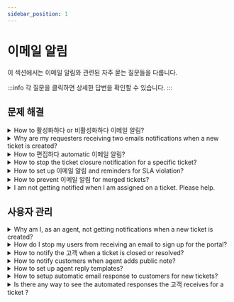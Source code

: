 ```yaml
---
sidebar_position: 1
---
```


# 이메일 알림

이 섹션에서는 이메일 알림와 관련된 자주 묻는 질문들을 다룹니다.

:::info
각 질문을 클릭하면 상세한 답변을 확인할 수 있습니다.
:::


## 문제 해결

<details>
<summary>How to 활성화하다 or 비활성화하다 이메일 알림?</summary>

<div style="margin: 15px 0px; padding: 0px; font-size: 13px; font-family: &quot;Helvetica Neue&quot;, Helvetica, Arial, sans-serif; border: 0px; overflow-x: auto; text-align: initial; color: rgb(51, 51, 51); text-indent: 0px; text-decoration-style: initial; text-decoration-color: initial;"><p dir="ltr" style="line-height: 1.38; margin-bottom: 0pt;"><span dir="ltr" style="font-size: 12pt; font-family: &quot;Helvetica Neue&quot;; color: rgb(14, 16, 26); font-weight: 400;">You can enable or disable email notifications for a wide range of workflows within Freshdesk with a simple click of a button.&nbsp;</span></p><p dir="ltr" style="line-height: 1.38; margin-bottom: 0pt; font-family: &quot;Helvetica Neue&quot;;"><span style="font-family: Helvetica Neue;"><span style="font-size: 12pt; color: rgb(14, 16, 26); font-weight: 400; font-family: &quot;Helvetica Neue&quot;;">Here's how you do it.</span></span></p><ol style="margin-bottom: 0px; padding-inline-start: 48px; font-family: &quot;Helvetica Neue&quot;;"><li dir="ltr" style="list-style-type: decimal; font-size: 12pt; font-family: &quot;Helvetica Neue&quot;; color: rgb(14, 16, 26); font-weight: 400;"><p dir="ltr" style="line-height: 1.38; margin-bottom: 0pt; font-family: &quot;Helvetica Neue&quot;;"><span style="font-family: Helvetica Neue;"><span style="font-size: 12pt; color: rgb(14, 16, 26); font-weight: 400; font-family: &quot;Helvetica Neue&quot;;">Navigate to&nbsp;</span><span style="font-size: 12pt; color: rgb(14, 16, 26); font-weight: 700; font-family: &quot;Helvetica Neue&quot;;">Admin</span><span style="font-size: 12pt; color: rgb(14, 16, 26); font-weight: 400; font-family: &quot;Helvetica Neue&quot;;">&nbsp;from the menu. Select&nbsp;</span><span style="font-size: 12pt; color: rgb(14, 16, 26); font-weight: 700; font-family: &quot;Helvetica Neue&quot;;">Workflows</span><span style="font-size: 12pt; color: rgb(14, 16, 26); font-weight: 400; font-family: &quot;Helvetica Neue&quot;;">&nbsp;and click on&nbsp;</span><span style="font-size: 12pt; color: rgb(14, 16, 26); font-weight: 700; font-family: &quot;Helvetica Neue&quot;;">Email</span><span style="font-size: 12pt; color: rgb(14, 16, 26); font-weight: 400; font-family: &quot;Helvetica Neue&quot;;">&nbsp;</span><span style="font-size: 12pt; color: rgb(14, 16, 26); font-weight: 700; font-family: &quot;Helvetica Neue&quot;;">Notifications</span><span style="font-size: 12pt; color: rgb(14, 16, 26); font-weight: 400; font-family: &quot;Helvetica Neue&quot;;">.</span></span></p></li><li dir="ltr" style="list-style-type: decimal; font-size: 12pt; font-family: &quot;Helvetica Neue&quot;; color: rgb(14, 16, 26); font-weight: 400;"><p dir="ltr" style="line-height: 1.38; margin-bottom: 0pt; font-family: &quot;Helvetica Neue&quot;;"><span style="font-family: Helvetica Neue;"><span style="font-size: 12pt; color: rgb(14, 16, 26); font-weight: 400; font-family: &quot;Helvetica Neue&quot;;">You will notice that there are four types of notifications on this page.</span></span></p><ol style="margin-bottom: 0px; padding-inline-start: 48px; font-family: &quot;Helvetica Neue&quot;;"><li dir="ltr" style="list-style-type: lower-alpha; font-size: 12pt; font-family: &quot;Helvetica Neue&quot;; color: rgb(0, 0, 0); font-weight: 400;"><p dir="ltr" style="line-height: 1.38; margin-bottom: 0pt; font-family: &quot;Helvetica Neue&quot;;"><span style="font-family: Helvetica Neue;"><span style="font-size: 12pt; color: rgb(14, 16, 26); font-weight: 700; font-family: &quot;Helvetica Neue&quot;;">Agent Notifications&nbsp;</span><span style="font-size: 12pt; color: rgb(14, 16, 26); font-weight: 400; font-family: &quot;Helvetica Neue&quot;;">alert the agent when a customer replies to a ticket, when a ticket is assigned to an agent, and so on</span></span></p></li><li dir="ltr" style="list-style-type: lower-alpha; font-size: 12pt; font-family: &quot;Helvetica Neue&quot;; color: rgb(0, 0, 0); font-weight: 400;"><p dir="ltr" style="line-height: 1.38; margin-bottom: 0pt; font-family: &quot;Helvetica Neue&quot;;"><span style="font-family: Helvetica Neue;"><span style="font-size: 12pt; color: rgb(14, 16, 26); font-weight: 700; font-family: &quot;Helvetica Neue&quot;;">Requester Notifications&nbsp;</span><span style="font-size: 12pt; color: rgb(14, 16, 26); font-weight: 400; font-family: &quot;Helvetica Neue&quot;;">alert a customer when an agent solves a ticket, closes a ticket, sends a password reset email, and so on.</span></span></p></li><li dir="ltr" style="list-style-type: lower-alpha; font-size: 12pt; font-family: &quot;Helvetica Neue&quot;; color: rgb(0, 0, 0); font-weight: 400;"><p dir="ltr" style="line-height: 1.38; margin-bottom: 0pt; font-family: &quot;Helvetica Neue&quot;;"><span style="font-family: Helvetica Neue;"><span style="font-size: 12pt; color: rgb(14, 16, 26); font-weight: 700; font-family: &quot;Helvetica Neue&quot;;">CC Notifications&nbsp;</span><span style="font-size: 12pt; color: rgb(14, 16, 26); font-weight: 400; font-family: &quot;Helvetica Neue&quot;;">alert the email addresses added in the CC field when a new ticket is created or when a public note is added.</span></span></p></li><li dir="ltr" style="list-style-type: lower-alpha; font-size: 12pt; font-family: &quot;Helvetica Neue&quot;; color: rgb(0, 0, 0); font-weight: 400;"><p dir="ltr" style="line-height: 1.38; margin-bottom: 0pt; font-family: &quot;Helvetica Neue&quot;;"><span style="font-family: Helvetica Neue;"><span style="font-size: 12pt; color: rgb(14, 16, 26); font-weight: 400; font-family: &quot;Helvetica Neue&quot;;">and&nbsp;</span><span style="font-size: 12pt; color: rgb(14, 16, 26); font-weight: 700; font-family: &quot;Helvetica Neue&quot;;">Reply Templates&nbsp;</span><span style="font-size: 12pt; color: rgb(14, 16, 26); font-weight: 400; font-family: &quot;Helvetica Neue&quot;;">customize and prefill default information in agent ticket replies, such as dynamic content like the requestor name, ticket URLs, and agent signatures.</span></span></p></li></ol></li><li dir="ltr" style="list-style-type: decimal; font-size: 12pt; font-family: &quot;Helvetica Neue&quot;; color: rgb(14, 16, 26); font-weight: 400;"><p dir="ltr" style="line-height: 1.38; margin-bottom: 0pt; font-family: &quot;Helvetica Neue&quot;;"><span style="font-family: Helvetica Neue;"><span style="font-size: 12pt; color: rgb(14, 16, 26); font-weight: 400; font-family: &quot;Helvetica Neue&quot;;">You can&nbsp;</span><span style="font-size: 12pt; color: rgb(14, 16, 26); font-weight: 700; font-family: &quot;Helvetica Neue&quot;;">toggle ON/OFF the green button</span><span style="font-size: 12pt; color: rgb(14, 16, 26); font-weight: 400; font-family: &quot;Helvetica Neue&quot;;">&nbsp;next to any email notification to enable or disable them.</span></span></p></li></ol><p dir="ltr" style="line-height: 1.38; margin-left: 36pt; margin-bottom: 0pt; font-family: &quot;Helvetica Neue&quot;;"><span style="font-family: Helvetica Neue;"><span style="font-size: 12pt; color: rgb(14, 16, 26); font-weight: 400; font-family: &quot;Helvetica Neue&quot;;"><span dir="ltr" style="border: none; display: inline-block; overflow: hidden; width: 624px; height: 391px; font-family: &quot;Helvetica Neue&quot;;"><img src="#" style="width: auto;" class="fr-fil fr-dib" alt="How to enable or disable email notifications in Freshdesk." />&nbsp; &nbsp; &nbsp; &nbsp; &nbsp; &nbsp; </span></span></span></p><p style="font-family: &quot;Helvetica Neue&quot;;"><span style="font-family: Helvetica Neue;"><br style="font-family: &quot;Helvetica Neue&quot;;"></span></p><p dir="ltr"><span style="font-family: Helvetica Neue;">&nbsp; &nbsp;</span></p></div><p><br /></p>

</details>

<details>
<summary>Why are my requesters receiving two emails notifications when a new ticket is created?</summary>

<p><span dir="ltr" style="font-size: 13px;">Apart from the default <strong dir="ltr">New ticket email notification&nbsp;</strong>(Admin &gt; Workflows &gt; Email notifications &gt; Requester notifications), there might be a <strong>Ticket creation automation&nbsp;</strong><strong dir="ltr">rule&nbsp;</strong>(Admin &gt; Workflows &gt; Automation &gt; ticket creation) that sends an email every time a new ticket is created to the requester. Please check on the reported ticket's<a href="https://support.freshdesk.com/en/support/solutions/articles/37589-viewing-ticket-activity-history" rel="noopener noreferrer" target="_blank">&nbsp;Show Activities</a> to see if there was any automation rule executed on that ticket.</span></p><p><span style="font-size: 13px;"><br /></span></p><p><span dir="ltr" style="font-size: 13px;">You can navigate to the corresponding automation rule by clicking on the rule link for that activity. From within the <span dir="ltr" style="color: rgb(0, 0, 0); font-family: -apple-system, BlinkMacSystemFont, &quot;Segoe UI&quot;, Roboto, &quot;Helvetica Neue&quot;, Arial, sans-serif; font-style: normal; font-variant-ligatures: normal; font-variant-caps: normal; font-weight: 400; letter-spacing: normal; orphans: 2; text-align: left; text-indent: 0px; text-transform: none; white-space: normal; widows: 2; word-spacing: 0px; -webkit-text-stroke-width: 0px; text-decoration-thickness: initial; text-decoration-style: initial; text-decoration-color: initial; float: none; display: inline !important;">automation</span> rule, verify if there is an action <em>'Send email to requester'</em> within the rule. If so, you can remove this action or add another action <em dir="ltr">'Skip new ticket email notification</em> to the <span style="color: rgb(0, 0, 0); font-family: -apple-system, BlinkMacSystemFont, &quot;Segoe UI&quot;, Roboto, &quot;Helvetica Neue&quot;, Arial, sans-serif; font-style: normal; font-variant-ligatures: normal; font-variant-caps: normal; font-weight: 400; letter-spacing: normal; orphans: 2; text-align: left; text-indent: 0px; text-transform: none; white-space: normal; widows: 2; word-spacing: 0px; -webkit-text-stroke-width: 0px; text-decoration-thickness: initial; text-decoration-style: initial; text-decoration-color: initial; float: none; display: inline !important;">automation&nbsp;</span>rule, to prevent notification email duplication in cases where this automation rule is triggered on tickets.</span></p><p><br /></p><p><br /></p>

</details>

<details>
<summary>How to 편집하다 automatic 이메일 알림?</summary>

<p dir="ltr" style="line-height: 1.38; margin-bottom: 0pt;"><span dir="ltr" style="font-size: 12pt; font-family: &quot;Helvetica Neue&quot;; color: rgb(0, 0, 0); font-weight: 400;">Using Freshdesk’s automatic email notifications, you can prioritize your work and be aware of new tickets, customer responses, and much more from within your helpdesk.</span></p><p dir="ltr" style="line-height: 1.38; margin-bottom: 0pt; font-family: &quot;Helvetica Neue&quot;;"><span style="font-family: Helvetica Neue;"><span style="font-size: 12pt; color: rgb(0, 0, 0); font-weight: 400; font-family: &quot;Helvetica Neue&quot;;">&nbsp;</span></span></p><p dir="ltr" style="line-height: 1.38; margin-bottom: 0pt; font-family: &quot;Helvetica Neue&quot;;"><span style="font-family: Helvetica Neue;"><span style="font-size: 12pt; color: rgb(0, 0, 0); font-weight: 400; font-family: &quot;Helvetica Neue&quot;;">Please follow the below steps to edit the email notifications to customize them per your business requirement.</span></span></p><p style="font-family: &quot;Helvetica Neue&quot;;"><span style="font-family: Helvetica Neue;"><br style="font-family: &quot;Helvetica Neue&quot;;"></span></p><ol style="margin-bottom: 0px; padding-inline-start: 48px; font-family: &quot;Helvetica Neue&quot;;"><li dir="ltr" style="list-style-type: decimal; font-size: 12pt; font-family: &quot;Helvetica Neue&quot;; color: rgb(0, 0, 0); font-weight: 400;"><p dir="ltr" style="line-height: 1.38; margin-bottom: 0pt; font-family: &quot;Helvetica Neue&quot;;"><span style="font-family: Helvetica Neue;"><span style="font-size: 12pt; color: rgb(0, 0, 0); font-weight: 400; font-family: &quot;Helvetica Neue&quot;;">Login to your Freshdesk account as an&nbsp;</span><span style="font-size: 12pt; color: rgb(0, 0, 0); font-weight: 700; font-family: &quot;Helvetica Neue&quot;;">administrator</span><span style="font-size: 12pt; color: rgb(0, 0, 0); font-weight: 400; font-family: &quot;Helvetica Neue&quot;;">.</span></span></p></li><li dir="ltr" style="list-style-type: decimal; font-size: 12pt; font-family: &quot;Helvetica Neue&quot;; color: rgb(0, 0, 0); font-weight: 400;"><p dir="ltr" style="line-height: 1.38; margin-bottom: 0pt; font-family: &quot;Helvetica Neue&quot;;"><span style="font-family: Helvetica Neue;"><span style="font-size: 12pt; color: rgb(0, 0, 0); font-weight: 400; font-family: &quot;Helvetica Neue&quot;;">Navigate to&nbsp;</span><span style="font-size: 12pt; color: rgb(0, 0, 0); font-weight: 700; font-family: &quot;Helvetica Neue&quot;;">Admin</span><span style="font-size: 12pt; color: rgb(0, 0, 0); font-weight: 400; font-family: &quot;Helvetica Neue&quot;;">&nbsp;from the menu. Select&nbsp;</span><span style="font-size: 12pt; color: rgb(0, 0, 0); font-weight: 700; font-family: &quot;Helvetica Neue&quot;;">Workflows</span><span style="font-size: 12pt; color: rgb(0, 0, 0); font-weight: 400; font-family: &quot;Helvetica Neue&quot;;">&nbsp;and click on&nbsp;</span><span style="font-size: 12pt; color: rgb(0, 0, 0); font-weight: 700; font-family: &quot;Helvetica Neue&quot;;">Email</span><span style="font-size: 12pt; color: rgb(0, 0, 0); font-weight: 400; font-family: &quot;Helvetica Neue&quot;;">&nbsp;</span><span style="font-size: 12pt; color: rgb(0, 0, 0); font-weight: 700; font-family: &quot;Helvetica Neue&quot;;">Notifications</span><span style="font-size: 12pt; color: rgb(0, 0, 0); font-weight: 400; font-family: &quot;Helvetica Neue&quot;;">.</span></span></p></li><li dir="ltr" style="list-style-type: decimal; font-size: 12pt; font-family: &quot;Helvetica Neue&quot;; color: rgb(0, 0, 0); font-weight: 400;"><p dir="ltr" style="line-height: 1.38; margin-bottom: 0pt; font-family: &quot;Helvetica Neue&quot;;"><span style="font-family: Helvetica Neue;"><span style="font-size: 12pt; color: rgb(0, 0, 0); font-weight: 400; font-family: &quot;Helvetica Neue&quot;;">Click on the&nbsp;</span><span style="font-size: 12pt; color: rgb(0, 0, 0); font-weight: 700; font-family: &quot;Helvetica Neue&quot;;">Edit</span><span style="font-size: 12pt; color: rgb(0, 0, 0); font-weight: 400; font-family: &quot;Helvetica Neue&quot;;">&nbsp;icon next to any email notification.</span></span></p></li><li dir="ltr" style="list-style-type: decimal; font-size: 12pt; font-family: &quot;Helvetica Neue&quot;; color: rgb(0, 0, 0); font-weight: 400;"><p dir="ltr" style="line-height: 1.38; margin-bottom: 0pt; font-family: &quot;Helvetica Neue&quot;;"><span style="font-family: Helvetica Neue;"><span style="font-size: 12pt; color: rgb(0, 0, 0); font-weight: 400; font-family: &quot;Helvetica Neue&quot;;">You can make use of the “</span><span style="font-size: 12pt; color: rgb(0, 0, 0); font-weight: 700; font-family: &quot;Helvetica Neue&quot;;">Insert Placeholder</span><span style="font-size: 12pt; color: rgb(0, 0, 0); font-weight: 400; font-family: &quot;Helvetica Neue&quot;;">” option to add&nbsp;</span><span style="font-size: 12pt; color: rgb(0, 0, 0); font-weight: 700; font-family: &quot;Helvetica Neue&quot;;">dynamic content</span><span style="font-size: 12pt; color: rgb(0, 0, 0); font-weight: 400; font-family: &quot;Helvetica Neue&quot;;">&nbsp;and personalize the email subject and its content.</span></span></p></li><li dir="ltr" style="list-style-type: decimal; font-size: 12pt; font-family: &quot;Helvetica Neue&quot;; color: rgb(0, 0, 0); font-weight: 400;"><p dir="ltr" style="line-height: 1.38; margin-bottom: 0pt; font-family: &quot;Helvetica Neue&quot;;"><span style="font-family: Helvetica Neue;"><span style="font-size: 12pt; color: rgb(0, 0, 0); font-weight: 400; font-family: &quot;Helvetica Neue&quot;;">Click&nbsp;</span><span style="font-size: 12pt; color: rgb(0, 0, 0); font-weight: 700; font-family: &quot;Helvetica Neue&quot;;">Save</span><span style="font-size: 12pt; color: rgb(0, 0, 0); font-weight: 400; font-family: &quot;Helvetica Neue&quot;;">.</span></span></p><p><br /></p><img src="#" style="width: 647px;" class="fr-fil fr-dib fr-bordered fr-shadow" alt="How to edit automatic email notification and add dynamic content in Freshdesk." /><p></p></li></ol><p style="font-family: &quot;Helvetica Neue&quot;;"><span style="font-family: Helvetica Neue;"><br style="font-family: &quot;Helvetica Neue&quot;;"></span></p><p dir="ltr" style="line-height: 1.38; margin-left: 36pt; margin-bottom: 0pt;"><span style="font-family: &quot;Helvetica Neue&quot;;"><span style="font-size: 12pt; color: rgb(0, 0, 0); font-weight: 400;"><span style="border: none; display: inline-block; overflow: hidden; width: 624px; height: 391px;"></span></span></span></p>

</details>

<details>
<summary>How to stop the ticket closure notification for a specific ticket?</summary>

<p>There could be instances where you would like to close specific tickets without notifying the requester that the ticket was closed.&nbsp;</p><p><br /></p><p>In such cases, you could click on the ticket from the tickets list, which would take you to the ticket details page. Within the ticket details page, to the top, you would find the "Close" option. You could click on the "Shift" key and simultaneously click on the Close option.&nbsp;</p><p><br /></p><p>This would close that particular ticket, without sending out the default notification for when "Agent Closes a Ticket", to the requester.</p>

</details>

<details>
<summary>How to set up 이메일 알림 and reminders for SLA violation?</summary>

<p dir="ltr" style="line-height: 1.38; margin-bottom: 0pt;"><span dir="ltr" style="font-size: 16px; font-family: Arial, Helvetica, sans-serif; color: rgb(14, 16, 26); font-weight: 400;">SLAs in customer support service are time-based deadlines agreed upon by the customer and outlined in contracts or terms of service. After you&nbsp;</span><span style="font-family: Arial,Helvetica,sans-serif;"><span style="font-size: 16px;"><a href="https://support.freshdesk.com/en/support/solutions/folders/273282"><span style="color: rgb(17, 85, 204); font-weight: 400; text-decoration-skip-ink: none;">set up SLA in your Freshdesk</span></a><span style="color: rgb(14, 16, 26); font-weight: 400;">&nbsp;account, you can configure SLA reminders and SLA violation notifications to alert agents of upcoming SLA breaches. &nbsp;</span></span></span></p><p style="font-family: Arial, Helvetica, sans-serif; font-size: 16px;"><span style="font-family: Arial,Helvetica,sans-serif;"><span style="font-size: 16px;"><br /></span></span></p><p dir="ltr" style="line-height: 1.38; margin-bottom: 0pt; font-family: Arial, Helvetica, sans-serif; font-size: 16px;"><span style="font-family: Arial,Helvetica,sans-serif;"><span style="font-size: 16px;"><span style="color: rgb(14, 16, 26); font-weight: 400;">Please follow the steps below to set up the first response SLA notification email and resolution SLA notification emails.</span></span></span></p><ol style="margin-bottom: 0px; padding-inline-start: 48px; font-family: Arial, Helvetica, sans-serif; font-size: 16px;"><li dir="ltr" style="list-style-type: decimal; font-size: 12pt; font-family: Arial, Helvetica, sans-serif; color: rgb(14, 16, 26); font-weight: 400;"><p dir="ltr" style="line-height: 1.38; margin-bottom: 0pt; font-size: 16px;"><span style="font-family: Arial,Helvetica,sans-serif;"><span style="font-size: 16px;"><span style="color: rgb(14, 16, 26); font-weight: 400;">Login to your Freshdesk account as an&nbsp;</span><span style="color: rgb(14, 16, 26); font-weight: 700;">administrator</span><span style="color: rgb(14, 16, 26); font-weight: 400;">.</span></span></span></p></li><li dir="ltr" style="list-style-type: decimal; font-size: 12pt; font-family: Arial, Helvetica, sans-serif; color: rgb(14, 16, 26); font-weight: 400;"><p dir="ltr" style="line-height: 1.38; margin-bottom: 0pt; font-size: 16px;"><span style="font-family: Arial,Helvetica,sans-serif;"><span style="font-size: 16px;"><span style="color: rgb(14, 16, 26); font-weight: 400;">Navigate to&nbsp;</span><span style="color: rgb(14, 16, 26); font-weight: 700;">Admin&nbsp;</span><span style="color: rgb(14, 16, 26); font-weight: 400;">from the menu and select&nbsp;</span><span style="color: rgb(14, 16, 26); font-weight: 700;">Workflows.&nbsp;</span><span style="color: rgb(14, 16, 26); font-weight: 400;">Click on&nbsp;</span><span style="color: rgb(14, 16, 26); font-weight: 700;">Email Notifications.</span></span></span></p></li><li dir="ltr" style="list-style-type: decimal; font-size: 12pt; font-family: Arial, Helvetica, sans-serif; color: rgb(14, 16, 26); font-weight: 400; margin-left: 20px;"><p dir="ltr" style="line-height: 1.38; margin-bottom: 0pt; font-size: 16px;"><span style="font-family: Arial,Helvetica,sans-serif;"><span style="font-size: 16px;"><span style="color: rgb(14, 16, 26); font-weight: 400;">Under the&nbsp;</span><span style="color: rgb(14, 16, 26); font-weight: 700;">Agent Notifications&nbsp;</span><span style="color: rgb(14, 16, 26); font-weight: 400;">tab, turn on the</span><span style="color: rgb(14, 16, 26); font-weight: 700;">&nbsp;</span><span style="color: rgb(14, 16, 26); font-weight: 400;">following</span><span style="color: rgb(14, 16, 26); font-weight: 700;">&nbsp;</span><span style="color: rgb(14, 16, 26); font-weight: 400;">notifications based on your requirements</span><br /></span><br /><span style="font-size: 16px;"><span dir="ltr" style="color: rgb(14, 16, 26); font-weight: 700;">First Response SLA reminder,</span><br /><span dir="ltr" style="color: rgb(14, 16, 26); font-weight: 700;">Time SLA reminder,&nbsp;</span><br style="font-size: 16px;"><span dir="ltr" style="color: rgb(14, 16, 26); font-weight: 700;">First Response SLA violation, and&nbsp;</span><br style="font-size: 16px;"><span dir="ltr" style="color: rgb(14, 16, 26); font-weight: 700;">Resolution Time SLA violation notifications.</span></span></span></p><p><br /></p><img src="#" style="width: 646px;" class="fr-fil fr-dib fr-bordered fr-shadow" alt="Set up email notifications and reminders for SLA violation" /><br dir="ltr"><p></p><span style="font-size: 16px; font-family: Arial, Helvetica, sans-serif;">&nbsp; &nbsp; &nbsp; &nbsp; &nbsp; &nbsp; &nbsp; &nbsp;</span></li></ol>

</details>

<details>
<summary>How to prevent 이메일 알림 for merged tickets?</summary>

<p><span style="font-size: 14px;">When <strong>merging </strong>2 tickets, you can prevent the email notification from being sent to customers that ticket has been closed. </span></p><p><span style="font-size: 14px;"><br /></span></p><p><span style="font-size: 14px;">While merging tickets in Freshdesk, there is an option to set as<strong> Not visible to contact</strong>, choosing which, the merge action will not be notified to the customers. This has to be enabled in all the tickets that are being merged into one, i.e., the original ticket as well as the ticket(s) being merged.</span></p><p><br /></p><p><span style="font-size: 14px;">You can also edit the content of the note by clicking on <strong>Edit note </strong>option<strong></strong>as shown below:</span></p><div style=""><span style="font-size: 14px;"><img class="fr-dib fr-draggable fr-bordered" src="#" style="width: 465px; height: 267.801px;" /></span></div><p style=""><br /></p><p style=""><br /></p><p style=""><br /></p><p style=""><img class="fr-dib fr-draggable fr-bordered" src="#" style="width: 467px; height: 498.403px;" /></p><p><br /></p><p><br /></p><p><br /></p>

</details>

<details>
<summary>I am not getting notified when I am assigned on a ticket. Please help.</summary>

<p dir="ltr">To notify agents on new ticket assignment,</p><p><br /></p><ul><li dir="ltr">Go to <strong dir="ltr">Admin &gt; Workflows &gt; Email Notifications &gt; Agent notifications</strong>&nbsp;</li><li dir="ltr">Toggle on notification for "Ticket assigned to agent"</li></ul><p dir="ltr"><br /></p><p dir="ltr"><img src="#" style="width: auto;" class="fr-fic fr-fil fr-dib" /></p><p dir="ltr"><br /></p><p dir="ltr">After enabling notifications, If the agents are not notified of tickets assigned to them, write to <strong dir="ltr">support@freshdesk.com</strong> for further help<strong dir="ltr">.</strong></p>

</details>


## 사용자 관리

<details>
<summary>Why am I, as an agent, not getting notifications when a new ticket is created?</summary>

<p><span dir="ltr" style="font-size: 14px;"><span dir="ltr" style="font-family: &quot;Helvetica Neue&quot;;">The "<strong dir="ltr" style="font-family: &quot;Helvetica Neue&quot;;">New ticket created"&nbsp;</strong>agent notification email can be set to be sent to agents whenever a ticket is created in your Freshdesk account. This can be configured under&nbsp;</span><span style="font-family: Helvetica Neue;"><strong style="font-family: &quot;Helvetica Neue&quot;;">Admin &gt; Workflows &gt; Email Notifications &gt; Agent Notifications &gt; New Ticket </strong></span><span style="font-family: Helvetica Neue;"><strong style="font-family: &quot;Helvetica Neue&quot;;">Created</strong></span><span style="font-family: Helvetica Neue;"><strong style="font-family: &quot;Helvetica Neue&quot;;">.</strong></span></span></p><p style="font-family: &quot;Helvetica Neue&quot;; font-size: 14px;"><span style="font-size: 14px;"><span style="font-family: Helvetica Neue;"><span style="font-family: &quot;Helvetica Neue&quot;;"><br style="font-family: &quot;Helvetica Neue&quot;;"></span></span></span></p><p style="font-family: &quot;Helvetica Neue&quot;; font-size: 14px;"><span style="font-size: 14px;"><span style="font-family: Helvetica Neue;"><span style="font-family: &quot;Helvetica Neue&quot;;"><img class="fr-dib fr-bordered" src="#" style="width: 586px; height: 159.724px; font-family: &quot;Helvetica Neue&quot;;" /></span></span></span></p><p style="font-family: &quot;Helvetica Neue&quot;; font-size: 14px;"><span style="font-size: 14px;"><span style="font-family: Helvetica Neue;"><span style="font-family: &quot;Helvetica Neue&quot;;"><br style="font-family: &quot;Helvetica Neue&quot;;"></span></span></span></p><p style="font-family: &quot;Helvetica Neue&quot;; font-size: 14px;"><span style="font-size: 14px;"><span style="font-family: Helvetica Neue;"><span style="font-family: &quot;Helvetica Neue&quot;;"><br style="font-family: &quot;Helvetica Neue&quot;;">If the agents do not receive this email, kindly check if it is toggled on. Further, Only the agents whose names are added under the '<strong dir="ltr" style="font-family: &quot;Helvetica Neue&quot;;">Notify agents'&nbsp;</strong>section would receive this email each time a ticket is created. &nbsp;You can add as many numbers of agents under this section.</span></span></span></p><p style="font-family: &quot;Helvetica Neue&quot;; font-size: 14px;"><span style="font-size: 14px;"><span style="font-family: Helvetica Neue;"><span style="font-family: &quot;Helvetica Neue&quot;;"><br style="font-family: &quot;Helvetica Neue&quot;;"></span></span></span></p><p style="font-family: &quot;Helvetica Neue&quot;; font-size: 14px;"><span style="font-size: 14px;"><span style="font-family: Helvetica Neue;"><span style="font-family: &quot;Helvetica Neue&quot;;"><img class="fr-dib fr-bordered" src="#" style="font-family: &quot;Helvetica Neue&quot;;" /></span><br style="font-family: &quot;Helvetica Neue&quot;;"><br style="font-family: &quot;Helvetica Neue&quot;;"><span dir="ltr" style="font-family: &quot;Helvetica Neue&quot;;"><strong style="font-family: &quot;Helvetica Neue&quot;;">Similar articles</strong></span><br style="font-family: &quot;Helvetica Neue&quot;;"><br style="font-family: &quot;Helvetica Neue&quot;;"><span dir="ltr" style="font-family: &quot;Helvetica Neue&quot;;"><strong style="font-family: &quot;Helvetica Neue&quot;;"><a href="https://support.freshdesk.com/a/solutions/articles/220676?lang=en&amp;portalId=2" dir="ltr" target="_blank" rel="noopener noreferrer" style="font-family: &quot;Helvetica Neue&quot;;"></a></strong><a dir="ltr" href="https://support.freshdesk.com/a/solutions/articles/220676?lang=en&amp;portalId=2" rel="noopener noreferrer" target="_blank" style="font-family: &quot;Helvetica Neue&quot;;"></a><a dir="ltr" href="https://support.freshdesk.com/a/solutions/articles/220676?lang=en&amp;portalId=2" rel="noopener noreferrer" style="font-family: &quot;Helvetica Neue&quot;;" target="_blank">Configuring Email notifications</a></span><br style="font-family: &quot;Helvetica Neue&quot;;"><span dir="ltr" style="font-family: &quot;Helvetica Neue&quot;;"><a dir="ltr" href="https://support.freshdesk.com/a/solutions/articles/220676?lang=en&amp;portalId=2" rel="noopener noreferrer" target="_blank" style="font-family: &quot;Helvetica Neue&quot;;"></a><strong style="font-family: &quot;Helvetica Neue&quot;;"><a dir="ltr" href="https://support.freshdesk.com/a/solutions/articles/220676?lang=en&amp;portalId=2" rel="noopener noreferrer" target="_blank" style="font-family: &quot;Helvetica Neue&quot;;"></a></strong></span></span></span></p><p><span style="font-family: &quot;Helvetica Neue&quot;; font-size: 14px;"><br /></span></p><p><br /></p>

</details>

<details>
<summary>How do I stop my users from receiving an email to sign up for the portal?</summary>

<p ><span style="font-size: 13px;">To turn off this sign up email from being sent to the requesters, please go to <strong dir="ltr">Admin --&gt; Workflows --&gt; Email Notifications</strong><strong >&nbsp;--&gt; Requestor notifications</strong> and turn off <strong dir="ltr">User activation email.</strong></span></p>

</details>

<details>
<summary>How to notify the 고객 when a ticket is closed or resolved?</summary>

<p>To notify the customer when a ticket is closed or resolved, please navigate to <strong dir="ltr">Admin --&gt; Workflows --&gt; Email Notifications --&gt;Requester Notification--&gt;Turn on</strong> the notification for <strong>Agent closes the ticket</strong> and <strong>Agent Resolves a ticket</strong>. This would send a notification email whenever a ticket raised by them is marked as Resolved/Closed.</p>

</details>

<details>
<summary>How to notify customers when agent adds public note?</summary>

<p dir="ltr" style="box-sizing: border-box; margin-bottom: 0pt; margin-left: 0px; font-size: 13px; line-height: 1.38; word-break: normal; overflow-wrap: break-word; color: rgb(24, 50, 71); font-family: -apple-system, &quot;system-ui&quot;, &quot;Segoe UI&quot;, Roboto, &quot;Helvetica Neue&quot;, Arial, sans-serif; font-weight: 400; text-align: start; text-indent: 0px;"><span style="box-sizing: border-box; font-family: &quot;Helvetica Neue&quot;;"><span dir="ltr" style="box-sizing: border-box; font-size: 12pt; color: rgb(0, 0, 0); font-weight: 400; font-family: &quot;Helvetica Neue&quot;;">Your Freshdesk account comes equipped with a&nbsp;</span><span style="box-sizing: border-box; font-size: 12pt; color: rgb(0, 0, 0); font-weight: 700; font-family: &quot;Helvetica Neue&quot;;">default automation rule to notify customers when an agent adds a public note</span><span style="box-sizing: border-box; font-size: 12pt; color: rgb(0, 0, 0); font-weight: 400; font-family: &quot;Helvetica Neue&quot;;">&nbsp;to their ticket. This helps bring the agent's response to the customer's attention immediately and keeps them informed of the progress in their issue.</span></span></p><p style="box-sizing: border-box; margin-bottom: 0px; margin-left: 0px; font-size: 13px; line-height: 18px; word-break: normal; overflow-wrap: break-word; color: rgb(24, 50, 71); font-weight: 400; text-align: start; text-indent: 0px; font-family: &quot;Helvetica Neue&quot;;"><span style="font-family: Helvetica Neue;"><span style="box-sizing: border-box; font-family: &quot;Helvetica Neue&quot;;"><br style="box-sizing: border-box; font-family: &quot;Helvetica Neue&quot;;" ></span></span></p><p dir="ltr" style="box-sizing: border-box; margin-bottom: 0pt; margin-left: 0px; font-size: 13px; line-height: 1.38; word-break: normal; overflow-wrap: break-word; color: rgb(24, 50, 71); font-weight: 400; text-align: start; text-indent: 0px; font-family: &quot;Helvetica Neue&quot;;"><span style="font-family: Helvetica Neue;"><span style="box-sizing: border-box; font-family: &quot;Helvetica Neue&quot;;"><span style="box-sizing: border-box; font-size: 12pt; color: rgb(0, 0, 0); font-weight: 400; font-family: &quot;Helvetica Neue&quot;;">Please follow the below steps to enable the automation rule to notify customers when an agent adds a public note.</span></span></span></p><ol style="box-sizing: border-box; margin-bottom: 0px; margin-left: 0px; padding: 0px 0px 0px 40px; line-height: 17px; color: rgb(24, 50, 71); font-size: 13px; font-weight: 400; text-align: start; text-indent: 0px; padding-inline-start: 48px; font-family: &quot;Helvetica Neue&quot;;"><li dir="ltr" style="box-sizing: border-box; font-size: 12pt; line-height: 18px; margin-bottom: 0px; margin-left: 0px; word-break: normal; overflow-wrap: break-word; list-style-type: decimal; font-family: &quot;Helvetica Neue&quot;; color: rgb(0, 0, 0); font-weight: 400;"><p dir="ltr" style="box-sizing: border-box; margin-bottom: 0pt; margin-left: 0px; font-size: 13px; line-height: 1.38; word-break: normal; overflow-wrap: break-word; font-family: &quot;Helvetica Neue&quot;;"><span style="font-family: Helvetica Neue;"><span style="box-sizing: border-box; font-family: &quot;Helvetica Neue&quot;;"><span style="box-sizing: border-box; font-size: 12pt; color: rgb(0, 0, 0); font-weight: 400; font-family: &quot;Helvetica Neue&quot;;">Login to your Freshdesk account as an&nbsp;</span><span style="box-sizing: border-box; font-size: 12pt; color: rgb(0, 0, 0); font-weight: 700; font-family: &quot;Helvetica Neue&quot;;">administrator</span><span style="box-sizing: border-box; font-size: 12pt; color: rgb(0, 0, 0); font-weight: 400; font-family: &quot;Helvetica Neue&quot;;">.</span></span></span></p></li><li dir="ltr" style="box-sizing: border-box; font-size: 12pt; line-height: 18px; margin-bottom: 0px; margin-left: 0px; word-break: normal; overflow-wrap: break-word; list-style-type: decimal; font-family: &quot;Helvetica Neue&quot;; color: rgb(0, 0, 0); font-weight: 400;"><p dir="ltr" style="box-sizing: border-box; margin-bottom: 0pt; margin-left: 0px; font-size: 13px; line-height: 1.38; word-break: normal; overflow-wrap: break-word; font-family: &quot;Helvetica Neue&quot;;"><span style="font-family: Helvetica Neue;"><span style="box-sizing: border-box; font-family: &quot;Helvetica Neue&quot;;"><span style="box-sizing: border-box; font-size: 12pt; color: rgb(0, 0, 0); font-weight: 400; font-family: &quot;Helvetica Neue&quot;;">Navigate to&nbsp;</span><span style="box-sizing: border-box; font-size: 12pt; color: rgb(0, 0, 0); font-weight: 700; font-family: &quot;Helvetica Neue&quot;;">Admin</span><span style="box-sizing: border-box; font-size: 12pt; color: rgb(0, 0, 0); font-weight: 400; font-family: &quot;Helvetica Neue&quot;;">&nbsp;from the menu. Select&nbsp;</span><span style="box-sizing: border-box; font-size: 12pt; color: rgb(0, 0, 0); font-weight: 700; font-family: &quot;Helvetica Neue&quot;;">Workflows</span><span style="box-sizing: border-box; font-size: 12pt; color: rgb(0, 0, 0); font-weight: 400; font-family: &quot;Helvetica Neue&quot;;">&nbsp;and click on&nbsp;</span><span style="box-sizing: border-box; font-size: 12pt; color: rgb(0, 0, 0); font-weight: 700; font-family: &quot;Helvetica Neue&quot;;">Email</span><span style="box-sizing: border-box; font-size: 12pt; color: rgb(0, 0, 0); font-weight: 400; font-family: &quot;Helvetica Neue&quot;;">&nbsp;</span><span style="box-sizing: border-box; font-size: 12pt; color: rgb(0, 0, 0); font-weight: 700; font-family: &quot;Helvetica Neue&quot;;">Notifications</span><span style="box-sizing: border-box; font-size: 12pt; color: rgb(0, 0, 0); font-weight: 400; font-family: &quot;Helvetica Neue&quot;;">.</span></span></span></p></li><li dir="ltr" style="box-sizing: border-box; font-size: 12pt; line-height: 18px; margin-bottom: 0px; margin-left: 0px; word-break: normal; overflow-wrap: break-word; list-style-type: decimal; font-family: &quot;Helvetica Neue&quot;; color: rgb(0, 0, 0); font-weight: 400;"><p dir="ltr" style="box-sizing: border-box; margin-bottom: 0pt; margin-left: 0px; font-size: 13px; line-height: 1.38; word-break: normal; overflow-wrap: break-word; font-family: &quot;Helvetica Neue&quot;;"><span style="font-family: Helvetica Neue;"><span style="box-sizing: border-box; font-family: &quot;Helvetica Neue&quot;;"><span style="box-sizing: border-box; font-size: 12pt; color: rgb(0, 0, 0); font-weight: 400; font-family: &quot;Helvetica Neue&quot;;">Under the&nbsp;</span><span style="box-sizing: border-box; font-size: 12pt; color: rgb(0, 0, 0); font-weight: 700; font-family: &quot;Helvetica Neue&quot;;">Requester Notifications</span><span style="box-sizing: border-box; font-size: 12pt; color: rgb(0, 0, 0); font-weight: 400; font-family: &quot;Helvetica Neue&quot;;">&nbsp;tab, turn on the&nbsp;</span><span style="box-sizing: border-box; font-size: 12pt; color: rgb(0, 0, 0); font-weight: 700; font-family: &quot;Helvetica Neue&quot;;">Agent Adds Comment to Ticket</span><span dir="ltr" style="box-sizing: border-box; font-size: 12pt; color: rgb(0, 0, 0); font-weight: 400; font-family: &quot;Helvetica Neue&quot;;">&nbsp;notification.</span></span></span></p><p><br /></p><img src="#" style="width: auto;" class="fr-fil fr-dib" alt="Notifying customers when agent adds public note" /><p></p></li><li dir="ltr" style="box-sizing: border-box; font-size: 12pt; line-height: 18px; margin-bottom: 0px; margin-left: 0px; word-break: normal; overflow-wrap: break-word; list-style-type: decimal; font-family: &quot;Helvetica Neue&quot;; color: rgb(0, 0, 0); font-weight: 400;"><p dir="ltr" style="box-sizing: border-box; margin-bottom: 0pt; margin-left: 0px; font-size: 13px; line-height: 1.38; word-break: normal; overflow-wrap: break-word; font-family: &quot;Helvetica Neue&quot;;"><span style="font-family: Helvetica Neue;"><span style="box-sizing: border-box; font-family: &quot;Helvetica Neue&quot;;"><span dir="ltr" style="box-sizing: border-box; font-size: 12pt; color: rgb(0, 0, 0); font-weight: 400; font-family: &quot;Helvetica Neue&quot;;">Click <strong>Edit</strong> to customize the subject and the description of the email.</span></span></span></p></li></ol><p style="font-family: &quot;Helvetica Neue&quot;;"><span style="font-family: Helvetica Neue;"><br style="font-family: &quot;Helvetica Neue&quot;;" ></span></p><p dir="ltr" ></p><p ><br /></p>

</details>

<details>
<summary>How to set up agent reply templates?</summary>

<p dir="ltr" style="line-height: 1.38; margin-bottom: 0pt;"><span dir="ltr" style="font-size: 12pt; font-family: Arial, Helvetica, sans-serif; color: rgb(0, 0, 0); font-weight: 400;">A template helps maintain a standard of support replies across a large support team. Typically, an&nbsp;</span><span style="font-family: Arial,Helvetica,sans-serif;"><span style="font-size: 12pt; color: rgb(0, 0, 0); font-weight: 700;">agent reply template</span><span style="font-size: 12pt; color: rgb(0, 0, 0); font-weight: 400;">&nbsp;has greetings and signatures, so agents needn’t spend time on them but instead concentrate on solving the issue. The templates can also contain pre-written answers for specific support scenarios, like refund requests, etc.&nbsp;</span></span></p><p style="font-family: Arial, Helvetica, sans-serif;"><span style="font-family: Arial,Helvetica,sans-serif;"><br /></span></p><p dir="ltr" style="line-height: 1.38; margin-bottom: 0pt; font-family: Arial, Helvetica, sans-serif;"><span style="font-family: Arial,Helvetica,sans-serif;"><span style="font-size: 12pt; color: rgb(0, 0, 0); font-weight: 400;">Please follow the below steps to set up agent reply templates in Freshdesk.</span></span></p><p style="font-family: Arial, Helvetica, sans-serif;"><span style="font-family: Arial,Helvetica,sans-serif;"><br /></span></p><ol style="margin-bottom: 0px; padding-inline-start: 48px; font-family: Arial, Helvetica, sans-serif;"><li dir="ltr" style="list-style-type: decimal; font-size: 12pt; font-family: Arial, Helvetica, sans-serif; color: rgb(0, 0, 0); font-weight: 400;"><p dir="ltr" style="line-height: 1.38; margin-bottom: 0pt;"><span style="font-family: Arial,Helvetica,sans-serif;"><span style="font-size: 12pt; color: rgb(0, 0, 0); font-weight: 400;">Login to your Freshdesk account as an&nbsp;</span><span style="font-size: 12pt; color: rgb(0, 0, 0); font-weight: 700;">administrator</span><span style="font-size: 12pt; color: rgb(0, 0, 0); font-weight: 400;">.</span></span></p></li><li dir="ltr" style="list-style-type: decimal; font-size: 12pt; font-family: Arial, Helvetica, sans-serif; color: rgb(0, 0, 0); font-weight: 400;"><p dir="ltr" style="line-height: 1.38; margin-bottom: 0pt;"><span style="font-family: Arial,Helvetica,sans-serif;"><span style="font-size: 12pt; color: rgb(0, 0, 0); font-weight: 400;">Navigate to&nbsp;</span><span style="font-size: 12pt; color: rgb(0, 0, 0); font-weight: 700;">Admin</span><span style="font-size: 12pt; color: rgb(0, 0, 0); font-weight: 400;">&nbsp;from the menu. Select&nbsp;</span><span style="font-size: 12pt; color: rgb(0, 0, 0); font-weight: 700;">Workflows</span><span style="font-size: 12pt; color: rgb(0, 0, 0); font-weight: 400;">&nbsp;and click on&nbsp;</span><span style="font-size: 12pt; color: rgb(0, 0, 0); font-weight: 700;">Email</span><span style="font-size: 12pt; color: rgb(0, 0, 0); font-weight: 400;">&nbsp;</span><span style="font-size: 12pt; color: rgb(0, 0, 0); font-weight: 700;">Notifications</span><span style="font-size: 12pt; color: rgb(0, 0, 0); font-weight: 400;">.</span></span></p></li><li dir="ltr" style="list-style-type: decimal; font-size: 12pt; font-family: Arial, Helvetica, sans-serif; color: rgb(0, 0, 0); font-weight: 400;"><p dir="ltr" style="line-height: 1.38; margin-bottom: 0pt;"><span style="font-family: Arial,Helvetica,sans-serif;"><span style="font-size: 12pt; color: rgb(0, 0, 0); font-weight: 400;">Under the&nbsp;</span><span style="font-size: 12pt; color: rgb(0, 0, 0); font-weight: 700;">Templates</span><span style="font-size: 12pt; color: rgb(0, 0, 0); font-weight: 400;">&nbsp;tab, click on the&nbsp;</span><span style="font-size: 12pt; color: rgb(0, 0, 0); font-weight: 700;">Edit</span><span style="font-size: 12pt; color: rgb(0, 0, 0); font-weight: 400;">&nbsp;icon next to the&nbsp;</span><span style="font-size: 12pt; color: rgb(0, 0, 0); font-weight: 700;">Agent Reply Template</span><span style="font-size: 12pt; color: rgb(0, 0, 0); font-weight: 400;">.</span></span></p></li><li dir="ltr" style="list-style-type: decimal; font-size: 12pt; font-family: Arial, Helvetica, sans-serif; color: rgb(0, 0, 0); font-weight: 400;"><p dir="ltr" style="line-height: 1.38; margin-bottom: 0pt;"><span style="font-family: Arial,Helvetica,sans-serif;"><span style="font-size: 12pt; color: rgb(0, 0, 0); font-weight: 400;">You can make use of the “</span><span style="font-size: 12pt; color: rgb(0, 0, 0); font-weight: 700;">Insert Placeholder</span><span style="font-size: 12pt; color: rgb(0, 0, 0); font-weight: 400;">” option to add&nbsp;</span><span style="font-size: 12pt; color: rgb(0, 0, 0); font-weight: 700;">dynamic content</span><span dir="ltr" style="font-size: 12pt; color: rgb(0, 0, 0); font-weight: 400;">&nbsp;to the Reply editor and personalize the agent replies.</span></span></p></li><li dir="ltr" style="list-style-type: decimal; font-size: 12pt; font-family: Arial, Helvetica, sans-serif; color: rgb(0, 0, 0); font-weight: 400;"><p dir="ltr" style="line-height: 1.38; margin-bottom: 0pt;"><span style="font-family: Arial,Helvetica,sans-serif;"><span style="font-size: 12pt; color: rgb(0, 0, 0); font-weight: 400;">Click&nbsp;</span><span style="font-size: 12pt; color: rgb(0, 0, 0); font-weight: 700;">Save</span><span style="font-size: 12pt; color: rgb(0, 0, 0); font-weight: 400;">.</span></span></p><p><br /></p><img src="#" style="width: 658px;" class="fr-fil fr-dib fr-bordered fr-shadow" alt="How to set up agent reply template in Freshdesk." /><p></p></li></ol><p style="font-family: Arial, Helvetica, sans-serif;"><span style="font-family: Arial,Helvetica,sans-serif;"><br /></span></p><p dir="ltr" style="line-height: 1.38; margin-left: 36pt; margin-bottom: 0pt; font-family: Arial, Helvetica, sans-serif;"></p><p style="font-family: Arial, Helvetica, sans-serif;"><span style="font-family: Arial,Helvetica,sans-serif;"><br /></span></p><p><span style="font-family: Arial,Helvetica,sans-serif;"><span style="font-size: 12pt; color: rgb(0, 0, 0); font-weight: 400;">Here is a youtube video with a detailed demonstration providing specific examples for&nbsp;</span><a href="https://www.youtube.com/watch?v=nlwf8DI6h58&amp;list=PLsYJ3BsyR4qGFujlW0iDtOBOf4IPVsAqt&amp;index=12"><span style="font-size: 12pt; color: rgb(17, 85, 204); font-weight: 400; text-decoration-skip-ink: none;">setting up agent reply templates</span></a></span><span dir="ltr" style="font-size: 12pt; font-family: Arial, Helvetica, sans-serif; color: rgb(0, 0, 0); font-weight: 400;">&nbsp;to help you get started.</span></p><p dir="ltr" style="line-height: 1.38; margin-bottom: 0pt;"><br /></p>

</details>

<details>
<summary>How to setup automatic email response to customers for new tickets?</summary>

<p dir="ltr" style="line-height: 1.38; margin-bottom: 0pt;"><span dir="ltr" style="font-size: 12pt; font-family: &quot;Helvetica Neue&quot;; color: rgb(0, 0, 0); font-weight: 400;">Email notification templates in Freshdesk allow you to customize unique, customer-centric notification emails. Freshdesk comes equipped with a default email notification that automatically responds to customers when they create a ticket. You can edit the message and subject of the notification to suit your business needs.&nbsp;</span></p><p style="font-family: &quot;Helvetica Neue&quot;;"><span style="font-family: Helvetica Neue;"><br style="font-family: &quot;Helvetica Neue&quot;;"></span></p><p dir="ltr" style="line-height: 1.38; margin-bottom: 0pt; font-family: &quot;Helvetica Neue&quot;;"><span style="font-family: Helvetica Neue;"><span style="font-size: 12pt; color: rgb(0, 0, 0); font-weight: 400; font-family: &quot;Helvetica Neue&quot;;">Please follow the steps below to edit or customize the&nbsp;</span><span style="font-size: 12pt; color: rgb(0, 0, 0); font-weight: 700; font-family: &quot;Helvetica Neue&quot;;">New Ticket Created</span><span style="font-size: 12pt; color: rgb(0, 0, 0); font-weight: 400; font-family: &quot;Helvetica Neue&quot;;">&nbsp;notification.</span></span></p><ol style="margin-bottom: 0px; padding-inline-start: 48px; font-family: Arial, Helvetica, sans-serif;"><li dir="ltr" style="list-style-type: decimal; font-size: 12pt; font-family: &quot;Helvetica Neue&quot;; color: rgb(0, 0, 0); font-weight: 400;"><p dir="ltr" style="line-height: 1.38; margin-bottom: 0pt; font-family: &quot;Helvetica Neue&quot;;"><span style="font-family: Helvetica Neue;"><span style="font-size: 12pt; color: rgb(0, 0, 0); font-weight: 400; font-family: &quot;Helvetica Neue&quot;;">Login to your Freshdesk account as an&nbsp;</span><span style="font-size: 12pt; color: rgb(0, 0, 0); font-weight: 700; font-family: &quot;Helvetica Neue&quot;;">administrator</span><span style="font-size: 12pt; color: rgb(0, 0, 0); font-weight: 400; font-family: &quot;Helvetica Neue&quot;;">.</span></span></p></li><li dir="ltr" style="list-style-type: decimal; font-size: 12pt; font-family: &quot;Helvetica Neue&quot;; color: rgb(0, 0, 0); font-weight: 400;"><p dir="ltr" style="line-height: 1.38; margin-bottom: 0pt; font-family: &quot;Helvetica Neue&quot;;"><span style="font-family: Helvetica Neue;"><span style="font-size: 12pt; color: rgb(0, 0, 0); font-weight: 400; font-family: &quot;Helvetica Neue&quot;;">Navigate to&nbsp;</span><span style="font-size: 12pt; color: rgb(0, 0, 0); font-weight: 700; font-family: &quot;Helvetica Neue&quot;;">Admin</span><span style="font-size: 12pt; color: rgb(0, 0, 0); font-weight: 400; font-family: &quot;Helvetica Neue&quot;;">&nbsp;from the menu. Select&nbsp;</span><span style="font-size: 12pt; color: rgb(0, 0, 0); font-weight: 700; font-family: &quot;Helvetica Neue&quot;;">Workflows</span><span style="font-size: 12pt; color: rgb(0, 0, 0); font-weight: 400; font-family: &quot;Helvetica Neue&quot;;">&nbsp;and click on&nbsp;</span><span style="font-size: 12pt; color: rgb(0, 0, 0); font-weight: 700; font-family: &quot;Helvetica Neue&quot;;">Email Notifications</span><span style="font-size: 12pt; color: rgb(0, 0, 0); font-weight: 400; font-family: &quot;Helvetica Neue&quot;;">.</span></span></p></li><li dir="ltr" style="list-style-type: decimal; font-size: 12pt; font-family: &quot;Helvetica Neue&quot;; color: rgb(0, 0, 0); font-weight: 400;"><p dir="ltr" style="line-height: 1.38; margin-bottom: 0pt; font-family: &quot;Helvetica Neue&quot;;"><span style="font-family: Helvetica Neue;"><span style="font-size: 12pt; color: rgb(0, 0, 0); font-weight: 400; font-family: &quot;Helvetica Neue&quot;;">Under the&nbsp;</span><span style="font-size: 12pt; color: rgb(0, 0, 0); font-weight: 700; font-family: &quot;Helvetica Neue&quot;;">Requester Notifications</span><span style="font-size: 12pt; color: rgb(0, 0, 0); font-weight: 400; font-family: &quot;Helvetica Neue&quot;;">&nbsp;tab, click on the&nbsp;</span><span style="font-size: 12pt; color: rgb(0, 0, 0); font-weight: 700; font-family: &quot;Helvetica Neue&quot;;">Edit</span><span style="font-size: 12pt; color: rgb(0, 0, 0); font-weight: 400; font-family: &quot;Helvetica Neue&quot;;">&nbsp;button next to any&nbsp;</span><span style="font-size: 12pt; color: rgb(0, 0, 0); font-weight: 700; font-family: &quot;Helvetica Neue&quot;;">New Ticket Created</span><span style="font-size: 12pt; color: rgb(0, 0, 0); font-weight: 400; font-family: &quot;Helvetica Neue&quot;;">&nbsp;notification.</span></span></p></li><li dir="ltr" style="list-style-type: decimal; font-size: 12pt; font-family: Arial, Helvetica, sans-serif; color: rgb(14, 16, 26); font-weight: 400;"><p dir="ltr" style="line-height: 1.38; margin-bottom: 0pt;"><span style="font-family: &quot;Helvetica Neue&quot;;"><span style="font-size: 12pt; color: rgb(14, 16, 26); font-weight: 400; font-family: &quot;Helvetica Neue&quot;;">Make the necessary modifications and click on&nbsp;</span><span style="font-size: 12pt; color: rgb(14, 16, 26); font-weight: 700; font-family: &quot;Helvetica Neue&quot;;">Save</span><span style="font-size: 12pt; color: rgb(14, 16, 26); font-weight: 400;">.</span></span></p></li></ol><p><br /></p><p dir="ltr" style="line-height: 1.38; margin-bottom: 0pt;"><span style="font-family: &quot;Helvetica Neue&quot;;"><span dir="ltr" style="font-size: 12pt; color: rgb(14, 16, 26); font-weight: 400;">&nbsp; &nbsp; &nbsp; &nbsp; &nbsp; &nbsp; <br /></span></span></p><p><img src="#" style="width: auto;" class="fr-fil fr-dib" /></p><p style="font-family: Arial, Helvetica, sans-serif;"><span style="font-family: Arial,Helvetica,sans-serif;"><br /></span></p><p dir="ltr" style="line-height: 1.38; margin-left: 36pt; margin-bottom: 0pt;"></p><pre class="fd-callout fd-callout--note" dir="ltr"><strong>Note:</strong> You can edit the Message or Subject of the notification and save it to send a custom notification to the requesters.</pre><p><br /></p><p><br /></p>

</details>

<details>
<summary>Is there any way to see the automated responses the 고객 receives for a ticket ?</summary>

<p dir="ltr">The automated response the customer receives after a ticket is created is the default email notification you have set up under <strong dir="ltr">Admin &gt; Workflows &gt; Email Notifications &gt; Requester Notification &gt; New ticket created</strong>. You can edit the subject of the notification to your preference.</p><p dir="ltr"><br /></p><p dir="ltr"><img src="#" style="width: auto;" class="fr-fic fr-fil fr-dib" /></p>

</details>

